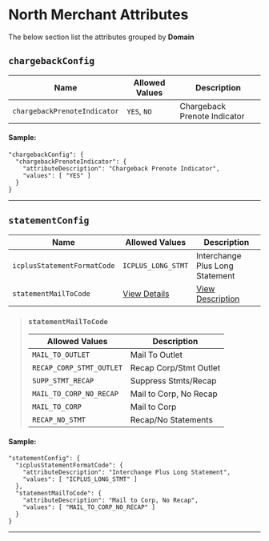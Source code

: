 # North Merchant Attributes

The below section list the attributes grouped by **Domain**

## `chargebackConfig`

| Name | Allowed Values | Description |
| -------- | ------- | ------- |
| `chargebackPrenoteIndicator` | `YES`, `NO` | Chargeback Prenote Indicator |

#### Sample:

```
"chargebackConfig": {
  "chargebackPrenoteIndicator": {
    "attributeDescription": "Chargeback Prenote Indicator",
    "values": [ "YES" ]
  }
}
```
---

## `statementConfig`

| Name | Allowed Values | Description |
| -------- | ------- | ------- |
| `icplusStatementFormatCode` | `ICPLUS_LONG_STMT` | Interchange Plus Long Statement |
| `statementMailToCode` | [View Details](#statementmailtocode) | [View Description](#statementmailtocode) |

> ### `statementMailToCode`
>
> | Allowed Values | Description |
> | ------- | ------- |
> | `MAIL_TO_OUTLET` | Mail To Outlet |
> | `RECAP_CORP_STMT_OUTLET` | Recap Corp/Stmt Outlet |
> | `SUPP_STMT_RECAP` | Suppress Stmts/Recap |
> | `MAIL_TO_CORP_NO_RECAP` | Mail to Corp, No Recap |
> | `MAIL_TO_CORP` | Mail to Corp |
> | `RECAP_NO_STMT` | Recap/No Statements |

#### Sample:

```
"statementConfig": {
  "icplusStatementFormatCode": {
    "attributeDescription": "Interchange Plus Long Statement",
    "values": [ "ICPLUS_LONG_STMT" ]
  },
  "statementMailToCode": {
    "attributeDescription": "Mail to Corp, No Recap",
    "values": [ "MAIL_TO_CORP_NO_RECAP" ]
  }
}
```
---
